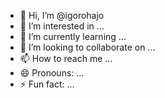 - 👋 Hi, I’m @igorohajo
- 👀 I’m interested in ...
- 🌱 I’m currently learning ...
- 💞️ I’m looking to collaborate on ...
- 📫 How to reach me ...
- 😄 Pronouns: ...
- ⚡ Fun fact: ...

<!---
igorohajo/igorohajo is a ✨ special ✨ repository because its `README.md` (this file) appears on your GitHub profile.
You can click the Preview link to take a look at your changes.
--->
